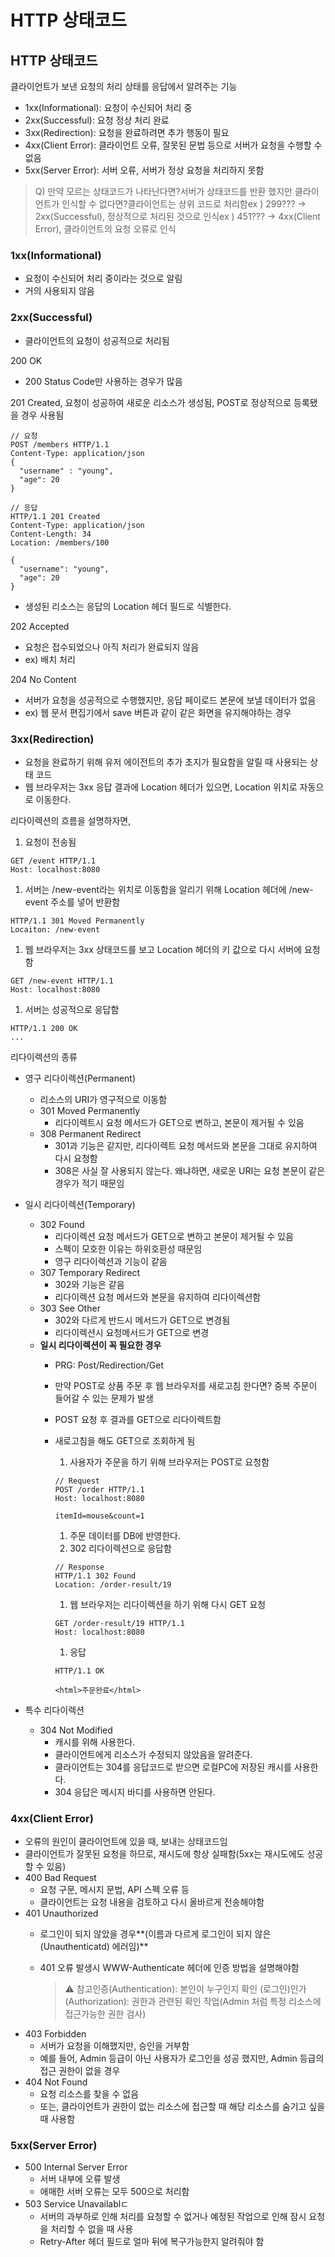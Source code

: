# HTTP 상태코드

## **HTTP 상태코드**

클라이언트가 보낸 요청의 처리 상태를 응답에서 알려주는 기능

- 1xx(Informational): 요청이 수신되어 처리 중
- 2xx(Successful): 요청 정상 처리 완료
- 3xx(Redirection): 요청을 완료하려면 추가 행동이 필요
- 4xx(Client Error): 클라이언트 오류, 잘못된 문법 등으로 서버가 요청을 수행할 수 없음
- 5xx(Server Error): 서버 오류, 서버가 정상 요청을 처리하지 못함

> Q) 만약 모르는 상태코드가 나타난다면?서버가 상태코드를 반환 했지만 클라이언트가 인식할 수 없다면?클라이언트는 상위 코드로 처리함ex ) 299??? -> 2xx(Successful), 정상적으로 처리된 것으로 인식ex ) 451??? -> 4xx(Client Error), 클라이언트의 요청 오류로 인식
> 

### **1xx(Informational)**

- 요청이 수신되어 처리 중이라는 것으로 알림
- 거의 사용되지 않음

### **2xx(Successful)**

- 클라이언트의 요청이 성공적으로 처리됨

200 OK

- 200 Status Code만 사용하는 경우가 많음

201 Created, 요청이 성공하여 새로운 리소스가 생성됨, POST로 정상적으로 등록됐을 경우 사용됨

```
// 요청
POST /members HTTP/1.1
Content-Type: application/json
{
  "username" : "young",
  "age": 20
}
```

```
// 응답
HTTP/1.1 201 Created
Content-Type: application/json
Content-Length: 34
Location: /members/100

{
  "username": "young",
  "age": 20
}
```

- 생성된 리소스는 응답의 Location 헤더 필드로 식별한다.

202 Accepted

- 요청은 접수되었으나 아직 처리가 완료되지 않음
- ex) 배치 처리

204 No Content

- 서버가 요청을 성공적으로 수행했지만, 응답 페이로드 본문에 보낼 데이터가 없음
- ex) 웹 문서 편집기에서 save 버튼과 같이 같은 화면을 유지해야하는 경우

### **3xx(Redirection)**

- 요청을 완료하기 위해 유저 에이전트의 추가 초지가 필요함을 알릴 때 사용되는 상태 코드
- 웹 브라우저는 3xx 응답 결과에 Location 헤더가 있으면, Location 위치로 자동으로 이동한다.

리다이렉션의 흐름을 설명하자면,

1. 요청이 전송됨

```
GET /event HTTP/1.1
Host: localhost:8080
```

1. 서버는 /new-event라는 위치로 이동함을 알리기 위해 Location 헤더에 /new-event 주소를 넣어 반환함

```
HTTP/1.1 301 Moved Permanently
Locaiton: /new-event
```

1. 웹 브라우저는 3xx 상태코드를 보고 Location 헤더의 키 값으로 다시 서버에 요청함

```
GET /new-event HTTP/1.1
Host: localhost:8080
```

1. 서버는 성공적으로 응답함

```
HTTP/1.1 200 OK
...
```

리다이렉션의 종류

- 영구 리다이렉션(Permanent)
    - 리소스의 URI가 영구적으로 이동함
    - 301 Moved Permanently
        - 리다이렉트시 요청 메서드가 GET으로 변하고, 본문이 제거될 수 있음
    - 308 Permanent Redirect
        - 301과 기능은 같지만, 리다이렉트 요청 메서드와 본문을 그대로 유지하여 다시 요청함
        - 308은 사실 잘 사용되지 않는다. 왜냐하면, 새로운 URI는 요청 본문이 같은 경우가 적기 때문임
- 일시 리다이렉션(Temporary)
    - 302 Found
        - 리다이렉션 요청 메서드가 GET으로 변하고 본문이 제거될 수 있음
        - 스펙이 모호한 이유는 하위호환성 때문임
        - 영구 리다이렉션과 기능이 같음
    - 307 Temporary Redirect
        - 302와 기능은 같음
        - 리다이렉션 요청 메서드와 본문을 유지하여 리다이렉션함
    - 303 See Other
        - 302와 다르게 반드시 메서드가 GET으로 변경됨
        - 리다이렉션시 요청메서드가 GET으로 변경
    - **일시 리다이렉션이 꼭 필요한 경우**
        - PRG: Post/Redirection/Get
        - 만약 POST로 상품 주문 후 웹 브라우저를 새로고침 한다면? 중복 주문이 들어갈 수 있는 문제가 발생
        - POST 요청 후 결과를 GET으로 리다이렉트함
        - 새로고침을 해도 GET으로 조회하게 됨
            1. 사용자가 주문을 하기 위해 브라우저는 POST로 요청함
            
            ```
            // Request
            POST /order HTTP/1.1
            Host: localhost:8080
            
            itemId=mouse&count=1
            ```
            
            1. 주문 데이터를 DB에 반영한다.
            2. 302 리다이렉션으로 응답함
            
            ```
            // Response
            HTTP/1.1 302 Found
            Location: /order-result/19
            ```
            
            1. 웹 브라우저는 리다이렉션을 하기 위해 다시 GET 요청
            
            ```
            GET /order-result/19 HTTP/1.1
            Host: localhost:8080
            ```
            
            1. 응답
            
            ```
            HTTP/1.1 OK
            
            <html>주문완료</html>
            ```
    
- 특수 리다이렉션
    - 304 Not Modified
        - 캐시를 위해 사용한다.
        - 클라이언트에게 리소스가 수정되지 않았음을 알려준다.
        - 클라이언트는 304를 응답코드로 받으면 로컬PC에 저장된 캐시를 사용한다.
        - 304 응답은 메시지 바디를 사용하면 안된다.

### **4xx(Client Error)**

- 오류의 원인이 클라이언트에 있을 때, 보내는 상태코드임
- 클라이언트가 잘못된 요청을 하므로, 재시도에 항상 실패함(5xx는 재시도에도 성공할 수 있음)
- 400 Bad Request
    - 요청 구문, 메시지 문법, API 스펙 오류 등
    - 클라이언트는 요청 내용을 검토하고 다시 올바르게 전송해야함
- 401 Unauthorized
    - 로그인이 되지 않았을 경우**(이름과 다르게 로그인이 되지 않은(Unauthenticatd) 에러임)**
    - 401 오류 발생시 WWW-Authenticate 헤더에 인증 방법을 설명해야함
      
        > ⚠️ 참고인증(Authentication): 본인이 누구인지 확인 (로그인)인가(Authorization): 권한과 관련된 확인 작업(Admin 처럼 특정 리소스에 접근가능한 권한 검사)
        > 
- 403 Forbidden
    - 서버가 요청을 이해했지만, 승인을 거부함
    - 예를 들어, Admin 등급이 아닌 사용자가 로그인을 성공 했지만, Admin 등급의 접근 권한이 없을 경우
- 404 Not Found
    - 요청 리소스를 찾을 수 없음
    - 또는, 클라이언트가 권한이 없는 리소스에 접근할 때 해당 리소스를 숨기고 싶을 때 사용함

### **5xx(Server Error)**

- 500 Internal Server Error
    - 서버 내부에 오류 발생
    - 애매한 서버 오류는 모두 500으로 처리함
- 503 Service Unavailablㄷ
    - 서버의 과부하로 인해 처리를 요청할 수 없거나 예정된 작업으로 인해 잠시 요청을 처리할 수 없을 때 사용
    - Retry-After 헤더 필드로 얼마 뒤에 복구가능한지 알려줘야 함
